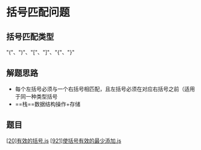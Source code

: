 # 括号匹配问题
## 括号匹配类型
"("、")"、"["、"]"、"{"、"}"
## 解题思路
- 每个左括号必须与一个右括号相匹配，且左括号必须在对应右括号之前（适用于同一种类型括号
- ==栈==数据结构操作+存储
## 题目
[[20]有效的括号.js](./[20]有效的括号.js)
[[921]使括号有效的最少添加.js](./[921]使括号有效的最少添加.js)
